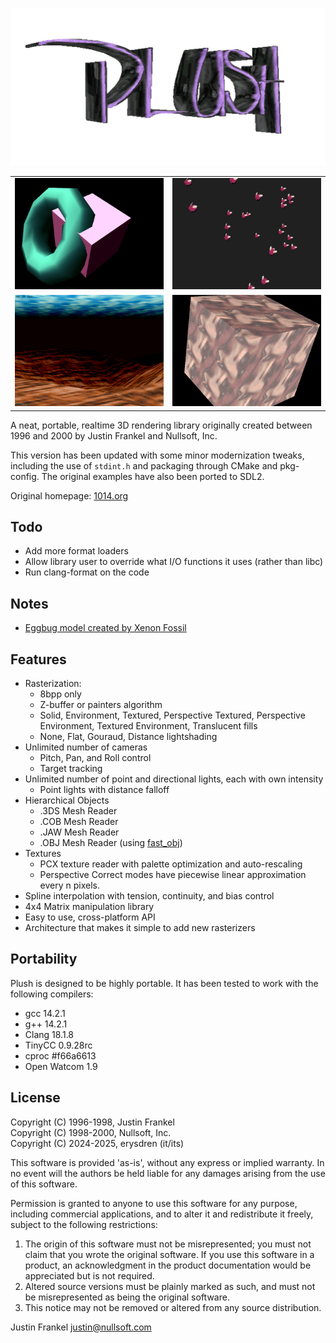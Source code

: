 ![Plush 3D v1.2.0](/.github/plush.png)

|   |   |
|---|---|
| ![](.github/screenshot1.png) | ![](.github/screenshot2.png) |
| ![](.github/screenshot3.png) | ![](.github/screenshot4.png) |

A neat, portable, realtime 3D rendering library originally created between 1996 and 2000 by Justin Frankel and Nullsoft, Inc.

This version has been updated with some minor modernization tweaks, including the use of `stdint.h` and packaging through CMake and pkg-config. The original examples have also been ported to SDL2.

Original homepage: [1014.org](http://1014.org/code/nullsoft/plush/)

## Todo

- Add more format loaders
- Allow library user to override what I/O functions it uses (rather than libc)
- Run clang-format on the code

## Notes

- [Eggbug model created by Xenon Fossil](https://xenonfossil.itch.io/low-poly-eggbug)

## Features

- Rasterization:
	- 8bpp only
	- Z-buffer or painters algorithm
	- Solid, Environment, Textured, Perspective Textured, Perspective Environment, Textured Environment, Translucent fills
	- None, Flat, Gouraud, Distance lightshading
- Unlimited number of cameras
	- Pitch, Pan, and Roll control
	- Target tracking
- Unlimited number of point and directional lights, each with own intensity
	- Point lights with distance falloff
- Hierarchical Objects
	- .3DS Mesh Reader
	- .COB Mesh Reader
	- .JAW Mesh Reader
	- .OBJ Mesh Reader (using [fast_obj](https://github.com/thisistherk/fast_obj/))
- Textures
	- PCX texture reader with palette optimization and auto-rescaling
	- Perspective Correct modes have piecewise linear approximation every n pixels.
- Spline interpolation with tension, continuity, and bias control
- 4x4 Matrix manipulation library
- Easy to use, cross-platform API
- Architecture that makes it simple to add new rasterizers

## Portability

Plush is designed to be highly portable. It has been tested to work with the
following compilers:

- gcc 14.2.1
- g++ 14.2.1
- Clang 18.1.8
- TinyCC 0.9.28rc
- cproc #f66a6613
- Open Watcom 1.9

## License

Copyright (C) 1996-1998, Justin Frankel\
Copyright (C) 1998-2000, Nullsoft, Inc.\
Copyright (C) 2024-2025, erysdren (it/its)

This software is provided 'as-is', without any express or implied warranty. In no event will the authors be held liable for any damages arising from the use of this software.

Permission is granted to anyone to use this software for any purpose, including commercial applications, and to alter it and redistribute it freely, subject to the following restrictions:

1. The origin of this software must not be misrepresented; you must not claim that you wrote the original software. If you use this software in a product, an acknowledgment in the product documentation would be appreciated but is not required.
2. Altered source versions must be plainly marked as such, and must not be misrepresented as being the original software.
3. This notice may not be removed or altered from any source distribution.

Justin Frankel
justin@nullsoft.com
